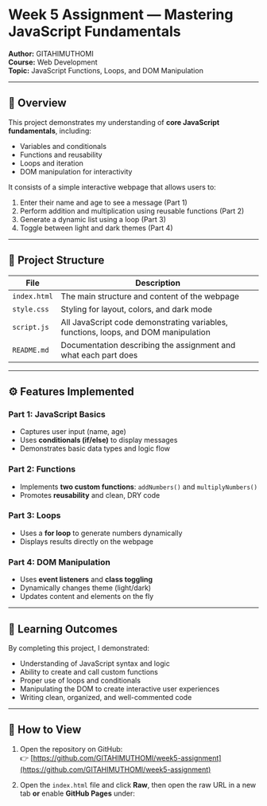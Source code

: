 # Week 5 Assignment — Mastering JavaScript Fundamentals

**Author:** GITAHIMUTHOMI  
**Course:** Web Development  
**Topic:** JavaScript Functions, Loops, and DOM Manipulation  

---

## 🧠 Overview

This project demonstrates my understanding of **core JavaScript fundamentals**, including:
- Variables and conditionals  
- Functions and reusability  
- Loops and iteration  
- DOM manipulation for interactivity  

It consists of a simple interactive webpage that allows users to:
1. Enter their name and age to see a message (Part 1)  
2. Perform addition and multiplication using reusable functions (Part 2)  
3. Generate a dynamic list using a loop (Part 3)  
4. Toggle between light and dark themes (Part 4)

---

## 🧩 Project Structure

| File | Description |
|------|--------------|
| `index.html` | The main structure and content of the webpage |
| `style.css` | Styling for layout, colors, and dark mode |
| `script.js` | All JavaScript code demonstrating variables, functions, loops, and DOM manipulation |
| `README.md` | Documentation describing the assignment and what each part does |

---

## ⚙️ Features Implemented

### Part 1: JavaScript Basics
- Captures user input (name, age)
- Uses **conditionals (if/else)** to display messages
- Demonstrates basic data types and logic flow

### Part 2: Functions
- Implements **two custom functions**: `addNumbers()` and `multiplyNumbers()`
- Promotes **reusability** and clean, DRY code

### Part 3: Loops
- Uses a **for loop** to generate numbers dynamically
- Displays results directly on the webpage

### Part 4: DOM Manipulation
- Uses **event listeners** and **class toggling**
- Dynamically changes theme (light/dark)
- Updates content and elements on the fly

---

## 🎯 Learning Outcomes

By completing this project, I demonstrated:
- Understanding of JavaScript syntax and logic
- Ability to create and call custom functions
- Proper use of loops and conditionals
- Manipulating the DOM to create interactive user experiences
- Writing clean, organized, and well-commented code

---

## 🚀 How to View

1. Open the repository on GitHub:  
   👉 [https://github.com/GITAHIMUTHOMI/week5-assignment](https://github.com/GITAHIMUTHOMI/week5-assignment)

2. Open the `index.html` file and click **Raw**, then open the raw URL in a new tab **or**
   enable **GitHub Pages** under:
